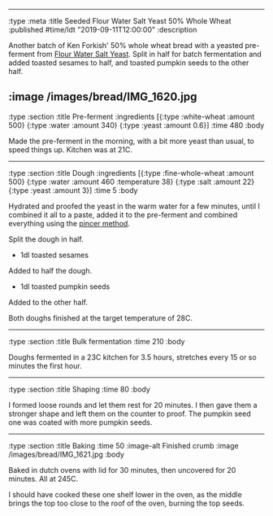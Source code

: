 --------------------------------------------------------------------------------
:type :meta
:title Seeded Flour Water Salt Yeast 50% Whole Wheat
:published #time/ldt "2019-09-11T12:00:00"
:description

Another batch of Ken Forkish' 50% whole wheat bread with a yeasted pre-ferment
from [Flour Water Salt Yeast](https://kensartisan.com/flour-water-salt-yeast/).
Split in half for batch fermentation and added toasted sesames to half, and
toasted pumpkin seeds to the other half.

:image /images/bread/IMG_1620.jpg
--------------------------------------------------------------------------------
:type :section
:title Pre-ferment
:ingredients
[{:type :white-wheat :amount 500}
 {:type :water :amount 340}
 {:type :yeast :amount 0.6}]
:time 480
:body

Made the pre-ferment in the morning, with a bit more yeast than usual, to speed
things up. Kitchen was at 21C.

--------------------------------------------------------------------------------
:type :section
:title Dough
:ingredients
[{:type :fine-whole-wheat :amount 500}
 {:type :water :amount 460 :temperature 38}
 {:type :salt :amount 22}
 {:type :yeast :amount 3}]
:time 5
:body

Hydrated and proofed the yeast in the warm water for a few minutes, until I
combined it all to a paste, added it to the pre-ferment and combined everything
using the [pincer method](https://www.youtube.com/watch?v=HoY7CPw0E1s).

Split the dough in half.

- 1dl toasted sesames

Added to half the dough.

- 1dl toasted pumpkin seeds

Added to the other half.

Both doughs finished at the target temperature of 28C.

--------------------------------------------------------------------------------
:type :section
:title Bulk fermentation
:time 210
:body

Doughs fermented in a 23C kitchen for 3.5 hours, stretches every 15 or so
minutes the first hour.

--------------------------------------------------------------------------------
:type :section
:title Shaping
:time 80
:body

I formed loose rounds and let them rest for 20 minutes. I then gave them a
stronger shape and left them on the counter to proof. The pumpkin seed one was
coated with more pumpkin seeds.

--------------------------------------------------------------------------------
:type :section
:title Baking
:time 50
:image-alt Finished crumb
:image /images/bread/IMG_1621.jpg
:body

Baked in dutch ovens with lid for 30 minutes, then uncovered for 20 minutes. All
at 245C.

I should have cooked these one shelf lower in the oven, as the middle brings the
top too close to the roof of the oven, burning the top seeds.
